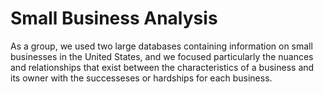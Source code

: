 # Small Business Analysis

As a group, we used two large databases containing information on small businesses in the United States, and we focused particularly the nuances and relationships that exist between the characteristics of a business and its owner with the successeses or hardships for each business. 
